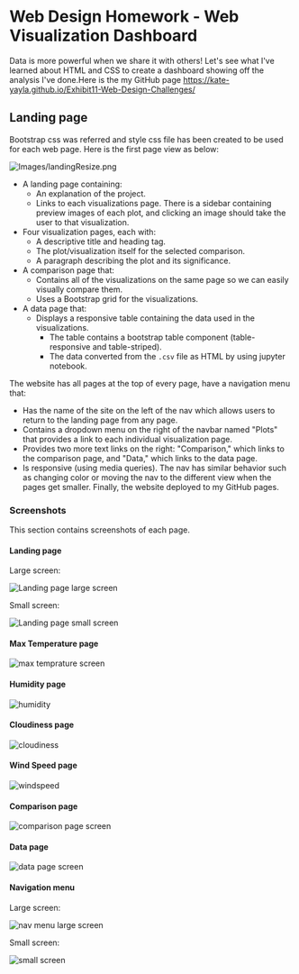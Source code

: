 # Web Design Homework - Web Visualization Dashboard 

Data is more powerful when we share it with others! Let's see what I've learned about HTML and CSS to create a dashboard showing off the analysis I've done.Here is the my GitHub page https://kate-yayla.github.io/Exhibit11-Web-Design-Challenges/

## Landing page

Bootstrap css was referred and style css file has been created to be used for each web page. 
Here is the first page view as below: 

![Images/landingResize.png](webpages-images/index.png)


* A landing page containing:
  * An explanation of the project.
  * Links to each visualizations page. There is a sidebar containing preview images of each plot, and clicking an image should take the user to that visualization.
* Four visualization pages, each with:
  * A descriptive title and heading tag.
  * The plot/visualization itself for the selected comparison.
  * A paragraph describing the plot and its significance.
* A comparison page that:
  * Contains all of the visualizations on the same page so we can easily visually compare them.
  * Uses a Bootstrap grid for the visualizations.
* A data page that:
  * Displays a responsive table containing the data used in the visualizations.
    * The table contains a bootstrap table component (table-responsive and table-striped). 
    * The data converted from the `.csv` file as HTML by using jupyter notebook. 
  

The website has all pages at the top of every page, have a navigation menu that:

* Has the name of the site on the left of the nav which allows users to return to the landing page from any page.
* Contains a dropdown menu on the right of the navbar named "Plots" that provides a link to each individual visualization page.
* Provides two more text links on the right: "Comparison," which links to the comparison page, and "Data," which links to the data page.
* Is responsive (using media queries). The nav has similar behavior such as changing color or moving the nav to the different view when the pages get smaller. 
Finally, the website deployed to my GitHub pages.

### Screenshots

This section contains screenshots of each page.

#### <a id="index-page"></a>Landing page

Large screen:

![Landing page large screen](webpages-images/index.png)

Small screen:

![Landing page small screen](webpages-images/smalllanding.png)

#### <a id="max-temperature"></a>Max Temperature page


![max temprature screen](webpages-images/maxtemperature.png)

#### <a id="humidity"></a>Humidity page


![humidity](webpages-images/humidity.png)

#### <a id="cloudiness"></a>Cloudiness page


![cloudiness](webpages-images/cloudiness.png)

#### <a id="windspeed"></a>Wind Speed page


![windspeed](webpages-images/windspeed.png)

#### <a id="comparisons-page"></a>Comparison page


![comparison page screen](webpages-images/comparison.png)


#### <a id="data-page"></a>Data page


![data page screen](webpages-images/data.png)

#### <a id="navigation-menu"></a>Navigation menu

Large screen:

![nav menu large screen](webpages-images/navigation.png)

Small screen:

![small screen](webpages-images/navigationmedia.png)
